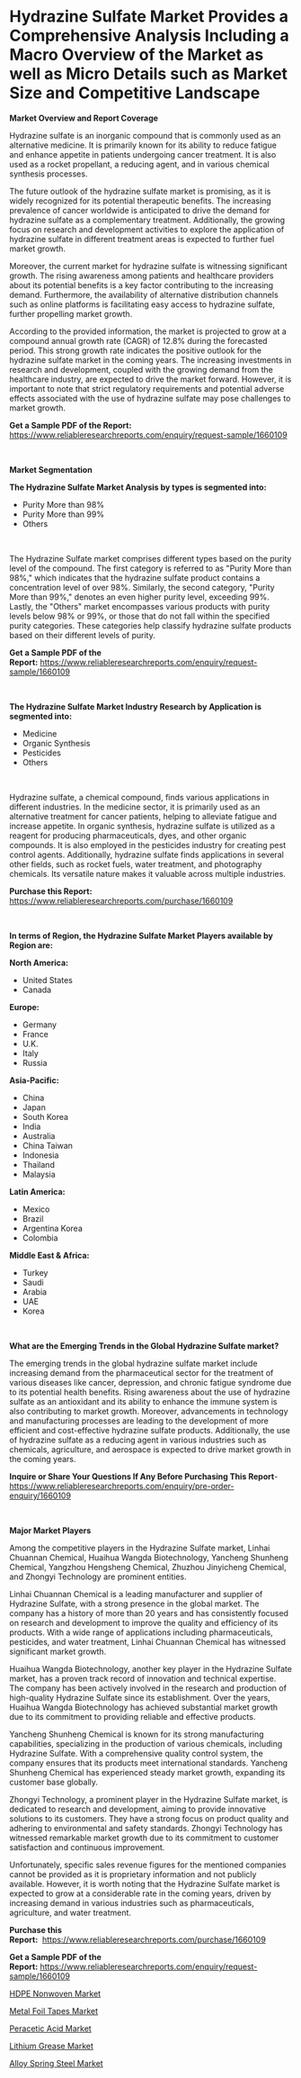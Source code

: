 <p><h1>Hydrazine Sulfate Market Provides a Comprehensive Analysis Including a Macro Overview of the Market as well as Micro Details such as Market Size and Competitive Landscape</h1></p><p><strong>Market Overview and Report Coverage</strong></p>
<p><p>Hydrazine sulfate is an inorganic compound that is commonly used as an alternative medicine. It is primarily known for its ability to reduce fatigue and enhance appetite in patients undergoing cancer treatment. It is also used as a rocket propellant, a reducing agent, and in various chemical synthesis processes.</p><p>The future outlook of the hydrazine sulfate market is promising, as it is widely recognized for its potential therapeutic benefits. The increasing prevalence of cancer worldwide is anticipated to drive the demand for hydrazine sulfate as a complementary treatment. Additionally, the growing focus on research and development activities to explore the application of hydrazine sulfate in different treatment areas is expected to further fuel market growth.</p><p>Moreover, the current market for hydrazine sulfate is witnessing significant growth. The rising awareness among patients and healthcare providers about its potential benefits is a key factor contributing to the increasing demand. Furthermore, the availability of alternative distribution channels such as online platforms is facilitating easy access to hydrazine sulfate, further propelling market growth.</p><p>According to the provided information, the market is projected to grow at a compound annual growth rate (CAGR) of 12.8% during the forecasted period. This strong growth rate indicates the positive outlook for the hydrazine sulfate market in the coming years. The increasing investments in research and development, coupled with the growing demand from the healthcare industry, are expected to drive the market forward. However, it is important to note that strict regulatory requirements and potential adverse effects associated with the use of hydrazine sulfate may pose challenges to market growth.</p></p>
<p><strong>Get a Sample PDF of the Report:</strong> <a href="https://www.reliableresearchreports.com/enquiry/request-sample/1660109">https://www.reliableresearchreports.com/enquiry/request-sample/1660109</a></p>
<p>&nbsp;</p>
<p><strong>Market Segmentation</strong></p>
<p><strong>The Hydrazine Sulfate Market Analysis by types is segmented into:</strong></p>
<p><ul><li>Purity More than 98%</li><li>Purity More than 99%</li><li>Others</li></ul></p>
<p>&nbsp;</p>
<p><p>The Hydrazine Sulfate market comprises different types based on the purity level of the compound. The first category is referred to as "Purity More than 98%," which indicates that the hydrazine sulfate product contains a concentration level of over 98%. Similarly, the second category, "Purity More than 99%," denotes an even higher purity level, exceeding 99%. Lastly, the "Others" market encompasses various products with purity levels below 98% or 99%, or those that do not fall within the specified purity categories. These categories help classify hydrazine sulfate products based on their different levels of purity.</p></p>
<p><strong>Get a Sample PDF of the Report:</strong>&nbsp;<a href="https://www.reliableresearchreports.com/enquiry/request-sample/1660109">https://www.reliableresearchreports.com/enquiry/request-sample/1660109</a></p>
<p>&nbsp;</p>
<p><strong>The Hydrazine Sulfate Market Industry Research by Application is segmented into:</strong></p>
<p><ul><li>Medicine</li><li>Organic Synthesis</li><li>Pesticides</li><li>Others</li></ul></p>
<p>&nbsp;</p>
<p><p>Hydrazine sulfate, a chemical compound, finds various applications in different industries. In the medicine sector, it is primarily used as an alternative treatment for cancer patients, helping to alleviate fatigue and increase appetite. In organic synthesis, hydrazine sulfate is utilized as a reagent for producing pharmaceuticals, dyes, and other organic compounds. It is also employed in the pesticides industry for creating pest control agents. Additionally, hydrazine sulfate finds applications in several other fields, such as rocket fuels, water treatment, and photography chemicals. Its versatile nature makes it valuable across multiple industries.</p></p>
<p><strong>Purchase this Report:</strong>&nbsp; <a href="https://www.reliableresearchreports.com/purchase/1660109">https://www.reliableresearchreports.com/purchase/1660109</a></p>
<p>&nbsp;</p>
<p><strong>In terms of Region, the Hydrazine Sulfate Market Players available by Region are:</strong></p>
<p>
    <p> <strong> North America: </strong>
        <ul>
            <li>United States</li>
            <li>Canada</li>
        </ul>
        </p> 
    <p> <strong> Europe: </strong>
        <ul>
            <li>Germany</li>
            <li>France</li>
            <li>U.K.</li>
            <li>Italy</li>
            <li>Russia</li>
        </ul>
        </p> 
    <p> <strong> Asia-Pacific: </strong>
        <ul>
            <li>China</li>
            <li>Japan</li>
            <li>South Korea</li>
            <li>India</li>
            <li>Australia</li>
            <li>China Taiwan</li>
            <li>Indonesia</li>
            <li>Thailand</li>
            <li>Malaysia</li>
        </ul>
        </p> 
    <p> <strong> Latin America: </strong>
        <ul>
            <li>Mexico</li>
            <li>Brazil</li>
            <li>Argentina Korea</li>
            <li>Colombia</li>
        </ul>
        </p> 
    <p> <strong> Middle East & Africa: </strong>
        <ul>
            <li>Turkey</li>
            <li>Saudi</li>
            <li>Arabia</li>
            <li>UAE</li>
            <li>Korea</li>
        </ul>
    </p>
    </p>
<p>&nbsp;</p>
<p><strong>What are the Emerging Trends in the Global Hydrazine Sulfate market?</strong></p>
<p><p>The emerging trends in the global hydrazine sulfate market include increasing demand from the pharmaceutical sector for the treatment of various diseases like cancer, depression, and chronic fatigue syndrome due to its potential health benefits. Rising awareness about the use of hydrazine sulfate as an antioxidant and its ability to enhance the immune system is also contributing to market growth. Moreover, advancements in technology and manufacturing processes are leading to the development of more efficient and cost-effective hydrazine sulfate products. Additionally, the use of hydrazine sulfate as a reducing agent in various industries such as chemicals, agriculture, and aerospace is expected to drive market growth in the coming years.</p></p>
<p><strong>Inquire or Share Your Questions If Any Before Purchasing This Report</strong>- <a href="https://www.reliableresearchreports.com/enquiry/pre-order-enquiry/1660109">https://www.reliableresearchreports.com/enquiry/pre-order-enquiry/1660109</a></p>
<p>&nbsp;</p>
<p><strong>Major Market Players</strong></p>
<p><p>Among the competitive players in the Hydrazine Sulfate market, Linhai Chuannan Chemical, Huaihua Wangda Biotechnology, Yancheng Shunheng Chemical, Yangzhou Hengsheng Chemical, Zhuzhou Jinyicheng Chemical, and Zhongyi Technology are prominent entities.</p><p>Linhai Chuannan Chemical is a leading manufacturer and supplier of Hydrazine Sulfate, with a strong presence in the global market. The company has a history of more than 20 years and has consistently focused on research and development to improve the quality and efficiency of its products. With a wide range of applications including pharmaceuticals, pesticides, and water treatment, Linhai Chuannan Chemical has witnessed significant market growth.</p><p>Huaihua Wangda Biotechnology, another key player in the Hydrazine Sulfate market, has a proven track record of innovation and technical expertise. The company has been actively involved in the research and production of high-quality Hydrazine Sulfate since its establishment. Over the years, Huaihua Wangda Biotechnology has achieved substantial market growth due to its commitment to providing reliable and effective products.</p><p>Yancheng Shunheng Chemical is known for its strong manufacturing capabilities, specializing in the production of various chemicals, including Hydrazine Sulfate. With a comprehensive quality control system, the company ensures that its products meet international standards. Yancheng Shunheng Chemical has experienced steady market growth, expanding its customer base globally.</p><p>Zhongyi Technology, a prominent player in the Hydrazine Sulfate market, is dedicated to research and development, aiming to provide innovative solutions to its customers. They have a strong focus on product quality and adhering to environmental and safety standards. Zhongyi Technology has witnessed remarkable market growth due to its commitment to customer satisfaction and continuous improvement.</p><p>Unfortunately, specific sales revenue figures for the mentioned companies cannot be provided as it is proprietary information and not publicly available. However, it is worth noting that the Hydrazine Sulfate market is expected to grow at a considerable rate in the coming years, driven by increasing demand in various industries such as pharmaceuticals, agriculture, and water treatment.</p></p>
<p><strong>Purchase this Report:</strong>&nbsp;&nbsp;<a href="https://www.reliableresearchreports.com/purchase/1660109">https://www.reliableresearchreports.com/purchase/1660109</a></p>
<p></p>
<p><strong>Get a Sample PDF of the Report:</strong>&nbsp;<a href="https://www.reliableresearchreports.com/enquiry/request-sample/1660109">https://www.reliableresearchreports.com/enquiry/request-sample/1660109</a></p>
<p><p><a href="https://github.com/rahu1506/Market-Research-Report-List-1/blob/main/hdpe-nonwoven-market.md">HDPE Nonwoven Market</a></p><p><a href="https://github.com/aashishrp02/Market-Research-Report-List-1/blob/main/metal-foil-tapes-market.md">Metal Foil Tapes Market</a></p><p><a href="https://github.com/aashishrp/Market-Research-Report-List-1/blob/main/peracetic-acid-market.md">Peracetic Acid Market</a></p><p><a href="https://github.com/rahu1502/Market-Research-Report-List-1/blob/main/lithium-grease-market.md">Lithium Grease Market</a></p><p><a href="https://github.com/rahu1505/Market-Research-Report-List-1/blob/main/alloy-spring-steel-market.md">Alloy Spring Steel Market</a></p></p>